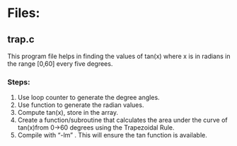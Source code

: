 # Files:
## trap.c
This program file helps in finding the values of tan(x) where x is in radians in the range [0,60] every five degrees.



### Steps:
1. Use loop counter to generate the degree angles.
2. Use function to generate the radian values.
3. Compute tan(x), store in the array.
4. Create a function/subroutine that calculates the area under the curve of tan(x)from 0→60 degrees using the Trapezoidal Rule.
5. Compile with “-lm” . This will ensure the tan function is available.